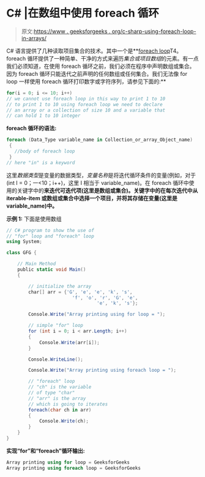 # C# |在数组中使用 foreach 循环

> 原文:[https://www . geeksforgeeks . org/c-sharp-using-foreach-loop-in-arrays/](https://www.geeksforgeeks.org/c-sharp-using-foreach-loop-in-arrays/)

C# 语言提供了几种读取项目集合的技术。其中一个是**[foreach loop](https://www.geeksforgeeks.org/c-foreach-loop/)T4。foreach 循环提供了一种简单、干净的方式来遍历*集合或项目数组*的元素。有一点我们必须知道，在使用 foreach 循环之前，我们必须在程序中声明数组或集合。因为 foreach 循环只能迭代之前声明的任何数组或任何集合。我们无法像 for loop 一样使用 foreach 循环打印数字或字符序列，请参见下面的:**

```cs
for(i = 0; i <= 10; i++)
// we cannot use foreach loop in this way to print 1 to 10
// to print 1 to 10 using foreach loop we need to declare 
// an array or a collection of size 10 and a variable that 
// can hold 1 to 10 integer 
```

**foreach 循环的语法:**

```cs
foreach (Data_Type variable_name in Collection_or_array_Object_name)
 {
   //body of foreach loop
 }
// here "in" is a keyword

```

这里*数据类型*是变量的数据类型，*变量名称*是将迭代循环条件的变量(例如，对于(int I = 0；一<10；i++)，这里 I 相当于 variable_name)。在 foreach 循环中使用的关键字中的**来迭代可迭代项(这里是数组或集合)。**关键字中的**在每次迭代中从 iterable-item 或数组或集合中选择一个项目，并将其存储在变量(这里是 variable_name)中。**

**示例 1:** 下面是使用数组

```cs
// C# program to show the use of
// "for" loop and "foreach" loop
using System;

class GFG {

    // Main Method
    public static void Main()
    {

        // initialize the array
        char[] arr = {'G', 'e', 'e', 'k', 's', 
                        'f', 'o', 'r', 'G', 'e', 
                                 'e', 'k', 's'};

        Console.Write("Array printing using for loop = ");

        // simple "for" loop
        for (int i = 0; i < arr.Length; i++)
        {
            Console.Write(arr[i]);
        }

        Console.WriteLine();

        Console.Write("Array printing using foreach loop = ");

        // "foreach" loop
        // "ch" is the variable
        // of type "char"
        // "arr" is the array 
        // which is going to iterates
        foreach(char ch in arr)
        {
            Console.Write(ch);
        }
    }
}
```

**实现“for”和“foreach”循环输出:**

```cs
Array printing using for loop = GeeksforGeeks
Array printing using foreach loop = GeeksforGeeks

```